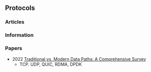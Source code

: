 ## Protocols


### Articles



### Information



### Papers
- 2022 [Traditional vs. Modern Data Paths: A Comprehensive Survey](https://www.mdpi.com/2073-431X/11/9/132)
	- TCP. UDP, QUIC, RDMA, DPDK
